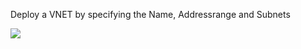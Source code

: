 Deploy a VNET by specifying the Name, Addressrange and Subnets

<a href="https://portal.azure.com/#create/Microsoft.Template/uri/https%3A%2F%2Fraw.githubusercontent.com%2Ftvuylsteke%2Fazure-arm%2Fmaster%2FFullSolution%2Fazuredeploy.json" target="_blank">
    <img src="http://azuredeploy.net/deploybutton.png"/>
</a>